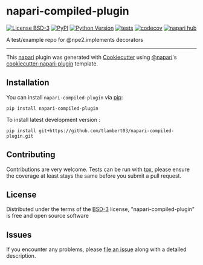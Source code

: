 # napari-compiled-plugin

[![License BSD-3](https://img.shields.io/pypi/l/napari-compiled-plugin.svg?color=green)](https://github.com/tlambert03/napari-compiled-plugin/raw/main/LICENSE)
[![PyPI](https://img.shields.io/pypi/v/napari-compiled-plugin.svg?color=green)](https://pypi.org/project/napari-compiled-plugin)
[![Python Version](https://img.shields.io/pypi/pyversions/napari-compiled-plugin.svg?color=green)](https://python.org)
[![tests](https://github.com/tlambert03/napari-compiled-plugin/workflows/tests/badge.svg)](https://github.com/tlambert03/napari-compiled-plugin/actions)
[![codecov](https://codecov.io/gh/tlambert03/napari-compiled-plugin/branch/main/graph/badge.svg)](https://codecov.io/gh/tlambert03/napari-compiled-plugin)
[![napari hub](https://img.shields.io/endpoint?url=https://api.napari-hub.org/shields/napari-compiled-plugin)](https://napari-hub.org/plugins/napari-compiled-plugin)

A test/example repo for @npe2.implements decorators

----------------------------------

This [napari] plugin was generated with [Cookiecutter] using [@napari]'s [cookiecutter-napari-plugin] template.

<!--
Don't miss the full getting started guide to set up your new package:
https://github.com/napari/cookiecutter-napari-plugin#getting-started

and review the napari docs for plugin developers:
https://napari.org/stable/plugins/index.html
-->

## Installation

You can install `napari-compiled-plugin` via [pip]:

    pip install napari-compiled-plugin



To install latest development version :

    pip install git+https://github.com/tlambert03/napari-compiled-plugin.git


## Contributing

Contributions are very welcome. Tests can be run with [tox], please ensure
the coverage at least stays the same before you submit a pull request.

## License

Distributed under the terms of the [BSD-3] license,
"napari-compiled-plugin" is free and open source software

## Issues

If you encounter any problems, please [file an issue] along with a detailed description.

[napari]: https://github.com/napari/napari
[Cookiecutter]: https://github.com/audreyr/cookiecutter
[@napari]: https://github.com/napari
[MIT]: http://opensource.org/licenses/MIT
[BSD-3]: http://opensource.org/licenses/BSD-3-Clause
[GNU GPL v3.0]: http://www.gnu.org/licenses/gpl-3.0.txt
[GNU LGPL v3.0]: http://www.gnu.org/licenses/lgpl-3.0.txt
[Apache Software License 2.0]: http://www.apache.org/licenses/LICENSE-2.0
[Mozilla Public License 2.0]: https://www.mozilla.org/media/MPL/2.0/index.txt
[cookiecutter-napari-plugin]: https://github.com/napari/cookiecutter-napari-plugin

[file an issue]: https://github.com/tlambert03/napari-compiled-plugin/issues

[napari]: https://github.com/napari/napari
[tox]: https://tox.readthedocs.io/en/latest/
[pip]: https://pypi.org/project/pip/
[PyPI]: https://pypi.org/
